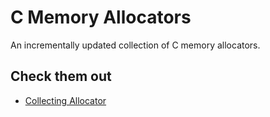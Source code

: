 # C Memory Allocators

An incrementally updated collection of C memory allocators.

## Check them out

- [Collecting Allocator](./collecting-allocator)

